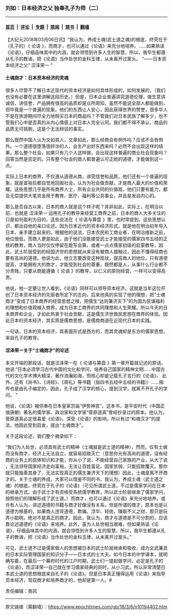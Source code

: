 ### 刘如：日本经济之父 独奉孔子为师（二）

---

#### [首页](../../../..?n10194402) &nbsp;|&nbsp; [评论](../../../../../epoch-comment?n10194402) &nbsp;|&nbsp; [专题](../../../../../epoch-special?n10194402) &nbsp;|&nbsp; [禁闻](../../../../../epoch-news?n10194402) &nbsp;|&nbsp; [禁书](../../../../../books?n10194402) &nbsp;|&nbsp; [翻墙](https://github.com/gfw-breaker/nogfw/blob/master/README.md?n10194402)


<div class="post_content" id="artbody" itemprop="articleBody">
 <!-- article content begin -->
 <p>
  【大纪元2018年03月06日讯】“我认为，养成士魂(武士道之魂)的根底，终究在于（孔子的）《
  <ok href="https://www.epochtimes.com/gb/tag/%E8%AE%BA%E8%AF%AD.html">
   论语
  </ok>
  》，而商才，也可以通过《论语》来充分地培养。……如果熟读《论语》，仔细品味其中的内涵，就会领悟到许多人生的智慧，所以，我毕生都遵从孔子的教诲，把《论语》当作处世的金科玉律，从未离开过案头。 ”——日本资本经济之父“
  <ok href="https://www.epochtimes.com/gb/tag/%E6%B6%A9%E6%B3%BD%E8%8D%A3%E4%B8%80.html">
   涩泽荣一
  </ok>
  ”
 </p>
 <h4>
  <strong>
   士魂商才：日本资本经济的灵魂
  </strong>
 </h4>
 <p>
  很多人尽管不了解日本近现代的资本经济是如何具体形成的，如何发展的，（我们也没有必要在这里讲解这段历史。）但是，日本企业普遍讲究道德伦理，做生意讲诚信，讲信誉，产品拥有很高的品质却是众所周知，虽然不能说全部人都能做到，但毕竟是一个普遍的现象。他们的东西让人安心，因此获得世界的赞誉，很多华人不是在旅游期间尽全力地购买日本的商品吗？不管我们对日本民族了解多少，也不管我们心中是否真的从内心情感上对日本人完全认同，我们都不得不承认，商品的品质无可挑剔，这是个无法辩驳的事实。
 </p>
 <p>
  那么既然中国人认为文如其人，文章如此，那么经商会有例外吗？应该不会有例外。一个道德很堕落很奸诈的人，会生产出好东西来吗？必然不会出现这样的结果。那么整个社会，如果只有几个人这样做，会出现这样普遍的商业社会现象吗？回答当然是否定的。只有整个社会的商人都普遍认可正统的道德，才能做到这一点。
 </p>
 <p>
  实际上日本的商界，不仅遵从道德从商，讲究信誉和品质，他们还有一个普遍的现象，就是富裕后都自觉地回报社会，认为为社会做贡献，才是商人最大的价值和荣耀。这些思想几乎是所有商界人士，所有企业共同的价值观，他们只要有能力，都会无偿提供大笔资金用于教育、医疗、福利等公共事业，并且是发自内心的。
 </p>
 <p>
  那么是否自古以来，日本的商人就是这个样子呢？并非如此，实际上，在明治以前，也就是
  <ok href="https://www.epochtimes.com/gb/tag/%E6%B6%A9%E6%B3%BD%E8%8D%A3%E4%B8%80.html">
   涩泽荣一
  </ok>
  运用孔子的教导来经营工商界之前，日本的商人大多关注的只是如何盈利为目的，这些说法在《
  <ok href="https://www.epochtimes.com/gb/tag/%E8%AE%BA%E8%AF%AD%E4%B8%8E%E7%AE%97%E7%9B%98.html">
   论语与算盘
  </ok>
  》里，也时常提到，这些思想认识，都出自他的亲口论述。因为日本近代的资本经济形式，就是他在明治初年导入日本，亲手建立起来的。根据他的说法，日本农民和工商业者，在明治维新之前，地位很低，而商人更是如此，由于他们没能接受武士才能接受的儒家四书五经的正统的教育，商人当时仅仅停留在能写会算，或者一点点儒家初级的启蒙教导，因此，武士阶层受到的经国济世的思想就从来没有被商人接触过，因此不懂得经商也要有高尚的道德。他说为此，他立志要改变这种现状，提高商人的地位，只有道德提高，才能拥有大的商才，才能受到社会的尊重，既然都是人，从事什么行业都不分贵贱，只要从商能遵循《
  <ok href="https://www.epochtimes.com/gb/tag/%E8%AE%BA%E8%AF%AD.html">
   论语
  </ok>
  》的教导，以仁义的原则经营，一样可以变得高贵。
 </p>
 <p>
  他说，他一定要让世人看到，《论语》同样可以领导资本经济。这就是当年这位开创了日本资本经济的先驱者所定下的志向，后来他真的实现了他的理想，把“士魂商才”变成了日本商界的经营思想之根，把儒生“达则兼济天下”的为国为民谋福利的理想和价值观植入商界，成为日本工商界的共同理想和人生荣耀。所以今天的日本商界和企业，才如此热衷于社会贡献，这是儒生济世救民思想在商界的体现。因此日本的资本经济，其实质是儒商思想，是儒商商道在近现代日本的实践。
 </p>
 <p>
  一句话，日本的资本经济，其表面形式是西方的，而其灵魂却是东方的儒家思想。来自孔子的教导。
 </p>
 <h4>
  <strong>
   涩泽荣一关于“士魂商才”的论述
  </strong>
 </h4>
 <p>
  本文开端的那段话，就是涩泽荣一在《
  <ok href="https://www.epochtimes.com/gb/tag/%E8%AE%BA%E8%AF%AD%E4%B8%8E%E7%AE%97%E7%9B%98.html">
   论语与算盘
  </ok>
  》第一章开篇就记述的原话。他说:“日本必须学习古代中国的文化和学问，培养自己国家的精神文明……中国古代的文化学术博大精深，著作浩瀚如海，但核心却是记载孔子言行的《论语》。 此外，还有《尚书》、《诗经》、《周礼》等书籍（指四书五经中五经的书籍)）……相传也是由孔子编定的，因此，孔子成了汉学的核心，提到汉学，就离不开孔子的学问。 ”
 </p>
 <p>
  他说，《论语》被供奉在日本皇家宗庙“伊势神宫”，这本书，是平安时代（中国正值唐朝）著名的儒学家、政治家和文学家“菅原道真”曾经抄录过的原本。他认为，菅原道真必定很喜爱《论语》，深受《论语》的影响，所以有过“和魂汉才”的提法，他因此受到启发，提出“士魂商才”。
 </p>
 <p>
  关于这段论述，我们整个摘录如下：
 </p>
 <p>
  “我们为人处世，必须具有武士的精神（士魂就是武士道的精神），然而，仅有士魂而没有商才，经济上无法自立，就容易招致灭亡（意思你光有高尚的道德，没有经商的业务上的具体知识和才能，你从小了说，不能经营自己家族的产业，从大了说 ，无法领导国家经济走向富裕，无法让百姓富足。国家贫弱，只能招致覆灭。那你就只能独善其身了，无法实现真正的儒生兼济天下的理想）因此，士魂是离不开商才的。关于士魂的养成，大家可以借鉴不同的书，我认为，养成士魂（武士道之魂）的根底，终究在于孔子的《论语》（可见所谓武士道，不过是儒家学问在日本的继承方式。由于武士才有资格受系统儒学教育，所以武士阶层继承了儒家学问，按照他们的理解形成了武士道。）而商才，也可以通过《论语》来充分地培养。或许有人认为，讲述道德的书籍与商才好像没有关系，但是所谓的商才，原本也是以道德为根基的，如果商人违背道德，欺骗、浮华、轻佻，赚取不义之财，那只是玩弄小聪明，绝对不是真正的商才。因此，我认为，商才与道德是不可分割的，应该靠论述道德的《论语》来培养。此外，虽为人处世相当艰难，但如果熟读《论语》，仔细品味其中的内涵，就会领悟到许多人生的智慧，所以，我毕生都遵从孔子的教诲，把《论语》当作处世的金科玉律，从未离开过案头。”
 </p>
 <p>
  可见，武士道不过是儒家做人的思想被日本的武士阶层继承和吸收，成为文武兼具的日本实际管理国家的知识分子——日本式的士大夫。如今日本的中学课本，就明确写着，在最后一个幕府时代的江户时期，武士们一提起做学问，必定是孔子的《论语》，而涩泽荣一自己就在学习儒家经典的同时，从小习武。所以非常清楚日本武士道的思想根底来自孔子的《论语》。但是日本真正懂得运用《论语》来指导资本经济，驾驭商才和培养商才的，他却是第一人。#
 </p>
 <p>
  责任编辑：南风
 </p>
 <!-- article content end -->
 <div id="below_article_ad">
 </div>
</div>


---

原文链接（需翻墙）：https://www.epochtimes.com/gb/18/3/6/n10194402.htm